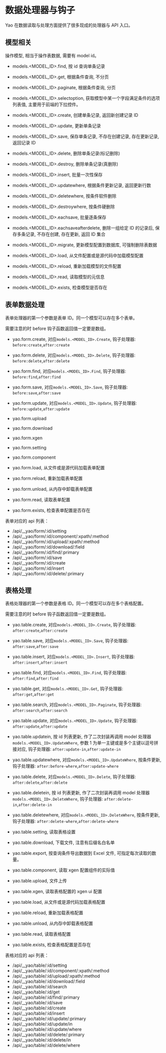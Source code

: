 # 数据处理器与钩子

Yao 在数据读取与处理方面提供了很多现成的处理器与 API 入口。

## 模型相关

操作模型, 相当于操作表数据, 需要有 model id。

- models.\<MODEL_ID\>.find, 按 id 查询单条记录
- models.\<MODEL_ID\>.get, 根据条件查询, 不分页
- models.\<MODEL_ID\>.paginate, 根据条件查询, 分页
- models.\<MODEL_ID\>.selectoption, 获取模型中某一个字段满足条件的选项列表值, 主要用于前端的下拉控件。

- models.\<MODEL_ID\>.create, 创建单条记录, 返回新创建记录 ID
- models.\<MODEL_ID\>.update, 更新单条记录
- models.\<MODEL_ID\>.save, 保存单条记录, 不存在创建记录, 存在更新记录, 返回记录 ID
- models.\<MODEL_ID\>.delete, 删除单条记录(标记删除)
- models.\<MODEL_ID\>.destroy, 删除单条记录(真删除)
- models.\<MODEL_ID\>.insert, 批量一次性保存
- models.\<MODEL_ID\>.updatewhere, 根据条件更新记录, 返回更新行数
- models.\<MODEL_ID\>.deletewhere, 按条件软件删除
- models.\<MODEL_ID\>.destroywhere, 按条件硬删除
- models.\<MODEL_ID\>.eachsave, 批量逐条保存
- models.\<MODEL_ID\>.eachsaveafterdelete, 删除一组给定 ID 的记录后, 保存多条记录, 不存在创建, 存在更新, 返回 ID 集合

- models.\<MODEL_ID\>.migrate, 更新模型配置到数据库, 可强制删除表数据
- models.\<MODEL_ID\>.load, 从文件配置或是源代码中加载模型配置
- models.\<MODEL_ID\>.reload, 重新加载模型的文件配置
- models.\<MODEL_ID\>.read, 读取模型的元信息
- models.\<MODEL_ID\>.exists, 检查模型是否存在

## 表单数据处理

表单处理器的第一个参数是表单 ID。同一个模型可以存在多个表单。

需要注意的时 before 钩子函数返回值一定要是数组。

- yao.form.create, 对应`models.<MODEL_ID>.Create`, 钩子处理器: `before:create`,`after:create`
- yao.form.delete, 对应`models.<MODEL_ID>.Delete`, 钩子处理器: `before:delete`,`after:delete`
- yao.form.find, 对应`models.<MODEL_ID>.Find`, 钩子处理器: `before:find`,`after:find`
- yao.form.save, 对应`models.<MODEL_ID>.Save`, 钩子处理器: `before:save`,`after:save`
- yao.form.update, 对应`models.<MODEL_ID>.Update`, 钩子处理器: `before:update`,`after:update`

- yao.form.upload
- yao.form.download

- yao.form.xgen
- yao.form.setting
- yao.form.component

- yao.form.load, 从文件或是源代码加载表单配置
- yao.form.reload, 重新加载表单配置
- yao.form.unload, 从内存中卸载表单配置
- yao.form.read, 读取表单配置
- yao.form.exists, 检查表单配置是否存在

表单对应的 api 列表：

- /api/\_\_yao/form/:id/setting
- /api/\_\_yao/form/:id/component/:xpath/:method
- /api/\_\_yao/form/:id/upload/:xpath/:method
- /api/\_\_yao/form/:id/download/:field
- /api/\_\_yao/form/:id/find/:primary
- /api/\_\_yao/form/:id/save
- /api/\_\_yao/form/:id/create
- /api/\_\_yao/form/:id/insert
- /api/\_\_yao/form/:id/delete/:primary

## 表格处理

表格处理器的第一个参数是表格 ID。同一个模型可以存在多个表格配置。

需要注意的时 before 钩子函数返回值一定要是数组。

- yao.table.create, 对应`models.<MODEL_ID>.Create`, 钩子处理器: `after:create`,`after:create`
- yao.table.save, 对应`models.<MODEL_ID>.Save`, 钩子处理器: `after:save`,`after:save`
- yao.table.insert, 对应`models.<MODEL_ID>.Insert`, 钩子处理器: `after:insert`,`after:insert`

- yao.table.find, 对应`models.<MODEL_ID>.Find`, 钩子处理器: `after:find`,`after:find`
- yao.table.get, 对应`models.<MODEL_ID>.Get`, 钩子处理器: `after:get`,`after:get`
- yao.table.search, 对应`models.<MODEL_ID>.Paginate`, 钩子处理器: `after:search`,`after:search`

- yao.table.update, 对应`models.<MODEL_ID>.Update`, 钩子处理器: `after:update`,`after:update`
- yao.table.updatein, 按 id 列表更新, 作了二次封装再调用 model 处理器`models.<MODEL_ID>.UpdateWhere`, 参数 1 为单一主键或是多个主键以逗号拼接对应, 钩子处理器: `after:update-in`,`after:update-in`
- yao.table.updatewhere, 对应`models.<MODEL_ID>.UpdateWhere`, 按条件更新, 钩子处理器: `after:before-where`,`after:update-where`

- yao.table.delete, 对应`models.<MODEL_ID>.Delete`, 钩子处理器: `after:delete`,`after:delete`
- yao.table.deletein, 按 id 列表更新, 作了二次封装再调用 model 处理器`models.<MODEL_ID>.DeleteWhere`, 钩子处理器: `after:delete-in`,`after:delete-in`
- yao.table.deletewhere, 对应`models.<MODEL_ID>.DeleteWhere`, 按条件更新, 钩子处理器: `after:delete-where`,`after:delete-where`

- yao.table.setting, 读取表格设置
- yao.table.download, 下载文件, 注意有后缀名白名单
- yao.table.export, 按查询条件导出数据到 Excel 文件, 可指定每次读取的数量。
- yao.table.component, 读取 xgen 配置组件的实际值
- yao.table.upload, 文件上传
- yao.table.xgen, 读取表格配置的 xgen ui 配置

- yao.table.load, 从文件或是源代码加载表格配置
- yao.table.reload, 重新加载表格配置
- yao.table.unload, 从内存中卸载表格配置
- yao.table.read, 读取表格配置
- yao.table.exists, 检查表格配置是否存在

表格对应的 api 列表：

- /api/\_\_yao/table/:id/setting
- /api/\_\_yao/table/:id/component/:xpath/:method
- /api/\_\_yao/table/:id/upload/:xpath/:method
- /api/\_\_yao/table/:id/download/:field
- /api/\_\_yao/table/:id/search
- /api/\_\_yao/table/:id/get
- /api/\_\_yao/table/:id/find/:primary
- /api/\_\_yao/table/:id/save
- /api/\_\_yao/table/:id/create
- /api/\_\_yao/table/:id/insert
- /api/\_\_yao/table/:id/update/:primary
- /api/\_\_yao/table/:id/update/in
- /api/\_\_yao/table/:id/update/where
- /api/\_\_yao/table/:id/delete/:primary
- /api/\_\_yao/table/:id/delete/in
- /api/\_\_yao/table/:id/delete/where
